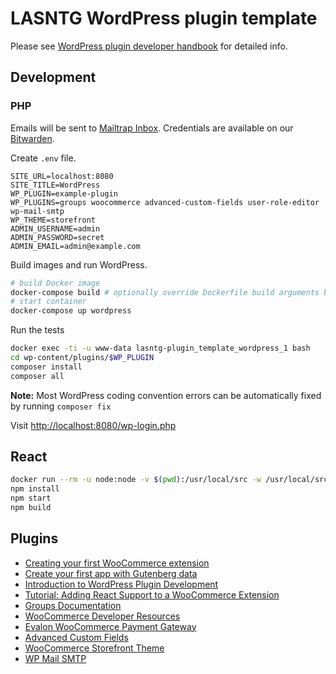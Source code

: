 # LASNTG WordPress plugin template

Please see [WordPress plugin developer handbook](https://developer.wordpress.org/plugins/) for detailed info. 

## Development

### PHP

Emails will be sent to [Mailtrap Inbox](https://mailtrap.io/). Credentials are available on our [Bitwarden](https://bitwarden.veri.ie).

Create `.env` file.

```
SITE_URL=localhost:8080
SITE_TITLE=WordPress
WP_PLUGIN=example-plugin
WP_PLUGINS=groups woocommerce advanced-custom-fields user-role-editor wp-mail-smtp
WP_THEME=storefront
ADMIN_USERNAME=admin
ADMIN_PASSWORD=secret
ADMIN_EMAIL=admin@example.com
```

Build images and run WordPress.

```sh
# build Docker image
docker-compose build # optionally override Dockerfile build arguments by appending --build-arg USER_ID=$(id -u)
# start container
docker-compose up wordpress 
```

Run the tests

```sh
docker exec -ti -u www-data lasntg-plugin_template_wordpress_1 bash
cd wp-content/plugins/$WP_PLUGIN
composer install
composer all
```

__Note:__ Most WordPress coding convention errors can be automatically fixed by running `composer fix`

Visit [http://localhost:8080/wp-login.php](localhost:8080/wp-login.php)

## React

```sh
docker run --rm -u node:node -v $(pwd):/usr/local/src -w /usr/local/src -ti node:lts-alpine ash
npm install
npm start
npm build
```

## Plugins

- [Creating your first WooCommerce extension](https://developer.woocommerce.com/extension-developer-guide/creating-your-first-extension/)
- [Create your first app with Gutenberg data](https://developer.wordpress.org/block-editor/how-to-guides/data-basics/1-data-basics-setup/)
- [Introduction to WordPress Plugin Development](https://developer.wordpress.org/plugins/intro/)
- [Tutorial: Adding React Support to a WooCommerce Extension](https://developer.woocommerce.com/2020/11/13/tutorial-adding-react-support-to-a-woocommerce-extension/)
- [Groups Documentation](https://docs.itthinx.com/document/groups/)
- [WooCommerce Developer Resources](https://developer.woocommerce.com/)
- [Evalon WooCommerce Payment Gateway](https://developer.elavon.com/na/docs/converge/1.0.0/integration-guide/shopping_carts/woocommerce_installation_guide)
- [Advanced Custom Fields](https://www.advancedcustomfields.com/resources)
- [WooCommerce Storefront Theme](https://woocommerce.com/documentation/themes/storefront/)
- [WP Mail SMTP](https://wpmailsmtp.com/docs/)
